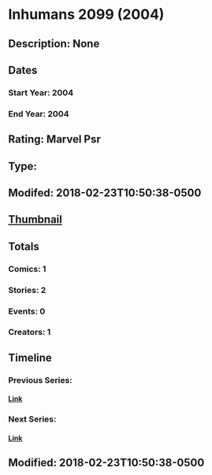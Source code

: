 # Inhumans 2099 (2004)
## Description: None
## Dates
### Start Year: 2004
### End Year: 2004
## Rating: Marvel Psr
## Type: 
## Modifed: 2018-02-23T10:50:38-0500
## [Thumbnail](http://i.annihil.us/u/prod/marvel/i/mg/2/d0/5a90382c014d4.jpg)
## Totals
### Comics: 1
### Stories: 2
### Events: 0
### Creators: 1
## Timeline
### Previous Series: 
#### [Link]()
### Next Series: 
#### [Link]()
## Modified: 2018-02-23T10:50:38-0500